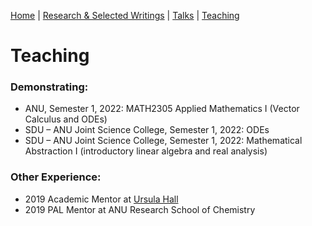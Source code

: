 [Home](https://benjimorris.github.io/)  |  [Research & Selected Writings](https://benjimorris.github.io/research.html)  |  [Talks](https://benjimorris.github.io/talks.html)  |  [Teaching](https://benjimorris.github.io/teaching.html)

# Teaching



### Demonstrating:

- ANU, Semester 1, 2022: MATH2305 Applied Mathematics I (Vector Calculus and ODEs)
- SDU – ANU Joint Science College, Semester 1, 2022: ODEs
- SDU – ANU Joint Science College, Semester 1, 2022: Mathematical Abstraction I (introductory linear algebra and real analysis)

### Other Experience:
- 2019 Academic Mentor at [Ursula Hall](https://www.anu.edu.au/study/accommodation/student-residences/ursula-hall-main-wing)
- 2019 PAL Mentor at ANU Research School of Chemistry
